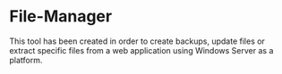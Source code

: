# File-Manager
This tool has been created in order to create backups, update files or extract specific files from a web application using Windows Server as a platform.
